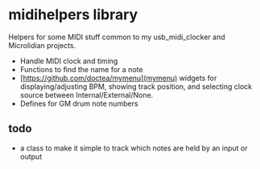 # midihelpers library

Helpers for some MIDI stuff common to my usb_midi_clocker and Microlidian projects.

- Handle MIDI clock and timing
- Functions to find the name for a note
- [https://github.com/doctea/mymenu](mymenu) widgets for displaying/adjusting BPM, showing track position, and selecting clock source between Internal/External/None.
- Defines for GM drum note numbers

## todo

- a class to make it simple to track which notes are held by an input or output
